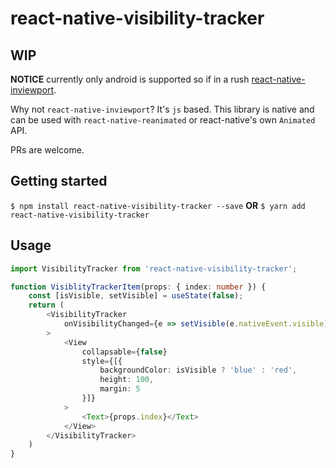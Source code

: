 # react-native-visibility-tracker

## WIP
**NOTICE** currently only android is supported so if in a rush [react-native-inviewport](https://github.com/yamill/react-native-inviewport).

Why not `react-native-inviewport`? It's `js` based. This library is native and can be used with `react-native-reanimated` or react-native's own `Animated` API.

PRs are welcome.

## Getting started

`$ npm install react-native-visibility-tracker --save` **OR** `$ yarn add react-native-visibility-tracker`

## Usage
```ts
import VisibilityTracker from 'react-native-visibility-tracker';

function VisiblityTrackerItem(props: { index: number }) {
    const [isVisible, setVisible] = useState(false);
    return (
        <VisibilityTracker
            onVisibilityChanged={e => setVisible(e.nativeEvent.visible)}
        >
            <View
                collapsable={false}
                style={[{
                    backgroundColor: isVisible ? 'blue' : 'red',
                    height: 100,
                    margin: 5
                }]}
            >
                <Text>{props.index}</Text>
            </View>
        </VisibilityTracker>
    )
}

```
